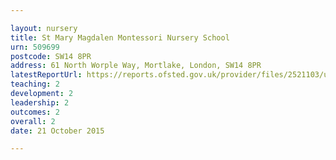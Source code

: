 ```yaml
---

layout: nursery
title: St Mary Magdalen Montessori Nursery School
urn: 509699
postcode: SW14 8PR
address: 61 North Worple Way, Mortlake, London, SW14 8PR
latestReportUrl: https://reports.ofsted.gov.uk/provider/files/2521103/urn/509699.pdf
teaching: 2
development: 2
leadership: 2
outcomes: 2
overall: 2
date: 21 October 2015

---
```

